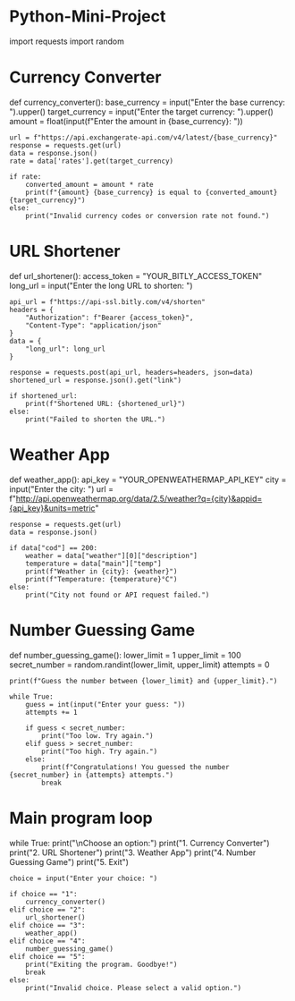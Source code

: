# Python-Mini-Project

import requests 
import random

# Currency Converter
def currency_converter():
    base_currency = input("Enter the base currency: ").upper()
    target_currency = input("Enter the target currency: ").upper()
    amount = float(input(f"Enter the amount in {base_currency}: "))

    url = f"https://api.exchangerate-api.com/v4/latest/{base_currency}"
    response = requests.get(url)
    data = response.json()
    rate = data['rates'].get(target_currency)

    if rate:
        converted_amount = amount * rate
        print(f"{amount} {base_currency} is equal to {converted_amount} {target_currency}")
    else:
        print("Invalid currency codes or conversion rate not found.")

# URL Shortener
def url_shortener():
    access_token = "YOUR_BITLY_ACCESS_TOKEN"
    long_url = input("Enter the long URL to shorten: ")

    api_url = f"https://api-ssl.bitly.com/v4/shorten"
    headers = {
        "Authorization": f"Bearer {access_token}",
        "Content-Type": "application/json"
    }
    data = {
        "long_url": long_url
    }

    response = requests.post(api_url, headers=headers, json=data)
    shortened_url = response.json().get("link")

    if shortened_url:
        print(f"Shortened URL: {shortened_url}")
    else:
        print("Failed to shorten the URL.")

# Weather App
def weather_app():
    api_key = "YOUR_OPENWEATHERMAP_API_KEY"
    city = input("Enter the city: ")
    url = f"http://api.openweathermap.org/data/2.5/weather?q={city}&appid={api_key}&units=metric"
    
    response = requests.get(url)
    data = response.json()

    if data["cod"] == 200:
        weather = data["weather"][0]["description"]
        temperature = data["main"]["temp"]
        print(f"Weather in {city}: {weather}")
        print(f"Temperature: {temperature}°C")
    else:
        print("City not found or API request failed.")

# Number Guessing Game
def number_guessing_game():
    lower_limit = 1
    upper_limit = 100
    secret_number = random.randint(lower_limit, upper_limit)
    attempts = 0

    print(f"Guess the number between {lower_limit} and {upper_limit}.")

    while True:
        guess = int(input("Enter your guess: "))
        attempts += 1

        if guess < secret_number:
            print("Too low. Try again.")
        elif guess > secret_number:
            print("Too high. Try again.")
        else:
            print(f"Congratulations! You guessed the number {secret_number} in {attempts} attempts.")
            break

# Main program loop
while True:
    print("\nChoose an option:")
    print("1. Currency Converter")
    print("2. URL Shortener")
    print("3. Weather App")
    print("4. Number Guessing Game")
    print("5. Exit")

    choice = input("Enter your choice: ")

    if choice == "1":
        currency_converter()
    elif choice == "2":
        url_shortener()
    elif choice == "3":
        weather_app()
    elif choice == "4":
        number_guessing_game()
    elif choice == "5":
        print("Exiting the program. Goodbye!")
        break
    else:
        print("Invalid choice. Please select a valid option.")
